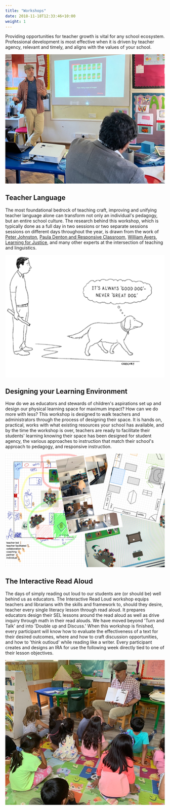 ```yaml
---
title: "Workshops"
date: 2018-11-18T12:33:46+10:00
weight: 1
---
```


Providing opportunities for teacher growth is vital for any school ecosystem. Professional development is most effective when it is driven by teacher agency, relevant and timely, and aligns with the values of your school.

![Accounting Services](/images/math-workshop.jpg)

## Teacher Language

The most foundational bedrock of teaching craft, improving and unifying teacher language alone can transform not only an individual's pedagogy, but an entire school culture. The research behind this workshop, which is typically done as a full day in two sessions or two separate sessions sessions on different days throughout the year, is drawn from the work of [Peter Johnston](https://www.albany.edu/education/faculty/peter-johnston), [Paula Denton and Responsive Classroom](https://www.responsiveclassroom.org/product/power-of-our-words/), [William Ayers](https://billayers.org/writings/to-teach/), [Learning for Justice](https://www.learningforjustice.org), and many other experts at the intersection of teaching and linguistics.

![good dog](/images/good-dog.png)

## Designing your Learning Environment

How do we as educators and stewards of children's aspirations set up and design our physical learning space for maximum impact? How can we do more with less? This workshop is designed to walk teachers and administrators through the process of designing their space. It is hands on, practical, works with what existing resources your school has available, and by the time the workshop is over, teachers are ready to facilitate their students' learning knowing their space has been designed for student agency, the various approaches to instruction that match their school's approach to pedagogy, and responsive instruction.

![room collage](/images/classroomlayout.png)

## The Interactive Read Aloud

The days of simply reading out loud to our students are (or should be) well behind us as educators. The Interactive Read Loud workshop equips teachers and librarians with the skills and framework to, should they desire, teacher every single literacy lesson through read aloud. It prepares educators design their SEL lessons around the read aloud as well as drive inquiry through math in their read alouds. We have moved beyond 'Turn and Talk' and into 'Double up and Discuss.' When this workshop is finished, every participant will know how to evaluate the effectiveness of a text for their desired outcomes, where and how to craft discussion opportunities, and how to 'think outloud' while reading like a writer. Every participant creates and designs an IRA for use the following week directly tied to one of their lesson objectives.

![eric reading aloud](/images/read-aloud.jpg)
